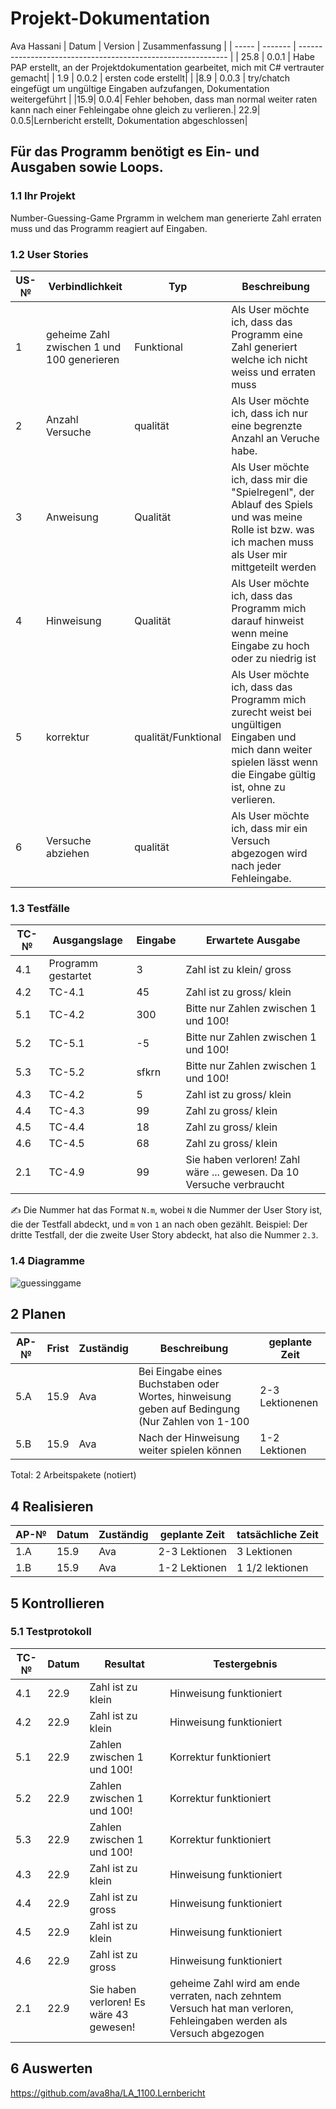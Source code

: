 # Projekt-Dokumentation


Ava Hassani
| Datum | Version | Zusammenfassung                                              |
| ----- | ------- | ------------------------------------------------------------ |
| 25.8  | 0.0.1   | Habe PAP erstellt, an der Projektdokumentation gearbeitet, mich mit C# vertrauter gemacht|
| 1.9   | 0.0.2   | ersten code erstellt|                                                              |
|8.9    | 0.0.3  | try/chatch eingefügt um ungültige Eingaben aufzufangen, Dokumentation weitergeführt | 
|15.9| 0.0.4| Fehler behoben, dass man normal weiter raten kann nach einer Fehleingabe ohne gleich zu verlieren.|
22.9| 0.0.5|Lernbericht erstellt, Dokumentation abgeschlossen|

##  Für das Programm benötigt es Ein- und Ausgaben sowie Loops.

### 1.1 Ihr Projekt

Number-Guessing-Game Prgramm in welchem man generierte Zahl erraten muss und das Programm reagiert auf Eingaben.

### 1.2 User Stories

| US-№ | Verbindlichkeit | Typ  | Beschreibung                       |
| ---- | --------------- | ---- | ---------------------------------- |
| 1    | geheime Zahl zwischen 1 und 100 generieren| Funktional|Als User möchte ich, dass das Programm eine Zahl generiert welche ich nicht weiss und erraten muss |
|2 | Anzahl Versuche| qualität| Als User möchte ich, dass ich nur eine begrenzte Anzahl an Veruche habe.
|3| Anweisung|Qualität| Als User möchte ich, dass mir die "Spielregenl", der Ablauf des Spiels und was meine Rolle ist bzw. was ich machen muss als User mir mittgeteilt werden|
| 4 | Hinweisung  | Qualität| Als User möchte ich, dass das Programm mich darauf hinweist wenn meine Eingabe zu hoch oder zu niedrig ist |
|5 | korrektur | qualität/Funktional | Als User möchte ich, dass das Programm mich zurecht weist bei ungültigen Eingaben und mich dann weiter spielen lässt wenn die Eingabe gültig ist, ohne zu verlieren.|
|6| Versuche abziehen| qualität| Als User möchte ich, dass mir ein Versuch abgezogen wird nach jeder Fehleingabe.|



### 1.3 Testfälle

| TC-№ | Ausgangslage | Eingabe | Erwartete Ausgabe |
| ---- | ------------ | ------- | ----------------- |
| 4.1  | Programm gestartet | 3       | Zahl ist zu klein/ gross|             
|4.2| TC-4.1| 45| Zahl ist zu gross/ klein|
| 5.1 |TC-4.2|300| Bitte nur Zahlen zwischen 1 und 100!|
|5.2| TC-5.1|-5 | Bitte nur Zahlen zwischen 1 und 100!|
|5.3|TC-5.2| sfkrn | Bitte nur Zahlen zwischen 1 und 100!|
|4.3|TC-4.2| 5| Zahl ist zu gross/ klein|
|4.4| TC-4.3|99 | Zahl zu gross/ klein|
|4.5| TC-4.4|18 | Zahl zu gross/ klein|
|4.6| TC-4.5|68 | Zahl zu gross/ klein|
|2.1| TC-4.9|99 |Sie haben verloren! Zahl wäre ... gewesen. Da 10 Versuche verbraucht|

✍️ Die Nummer hat das Format `N.m`, wobei `N` die Nummer der User Story ist, die der Testfall abdeckt, und `m` von `1` an nach oben gezählt. Beispiel: Der dritte Testfall, der die zweite User Story abdeckt, hat also die Nummer `2.3`.

### 1.4 Diagramme
![guessinggame](https://user-images.githubusercontent.com/111045914/189060986-c62fd256-fed4-4a28-8b58-be7990338dc3.png)
 

## 2 Planen

| AP-№ | Frist | Zuständig | Beschreibung | geplante Zeit |
| ---- | ----- | --------- | ------------ | ------------- |
| 5.A  | 15.9 | Ava | Bei Eingabe eines Buchstaben oder Wortes, hinweisung geben auf Bedingung (Nur Zahlen von 1-100| 2-3 Lektionenen|
|  5.B |  15.9| Ava | Nach der Hinweisung weiter spielen können | 1-2 Lektionen  


Total: 2 Arbeitspakete (notiert)


## 4 Realisieren

| AP-№ | Datum | Zuständig | geplante Zeit | tatsächliche Zeit |
| ---- | ----- | --------- | ------------- | ----------------- |
| 1.A  | 15.9  | Ava       |2-3 Lektionen  |   3 Lektionen        |
| 1.B  | 15.9  | Ava       |1-2 Lektionen  | 1 1/2 lektionen             |


## 5 Kontrollieren

### 5.1 Testprotokoll

| TC-№ | Datum | Resultat | Testergebnis |
| ---- | ----- | -------- | ------ |
| 4.1  |22.9   | Zahl ist zu klein |Hinweisung funktioniert|
| 4.2 |22.9|Zahl ist zu klein| Hinweisung funktioniert     |
|5.1|22.9|Zahlen zwischen 1 und 100!| Korrektur funktioniert|
|5.2|22.9|Zahlen zwischen 1 und 100!| Korrektur funktioniert|
|5.3|22.9| Zahlen zwischen 1 und 100!| Korrektur funktioniert|
|4.3 | 22.9| Zahl ist zu klein| Hinweisung funktioniert|
|4.4|22.9| Zahl ist zu gross|Hinweisung funktioniert|
|4.5|22.9|Zahl ist zu klein|Hinweisung funktioniert|
|4.6|22.9| Zahl ist zu gross| Hinweisung funktioniert|
|2.1|22.9| Sie haben verloren! Es wäre 43 gewesen!| geheime Zahl wird am ende verraten, nach zehntem Versuch hat man verloren, Fehleingaben werden als Versuch abgezogen|

## 6 Auswerten

https://github.com/ava8ha/LA_1100.Lernbericht

